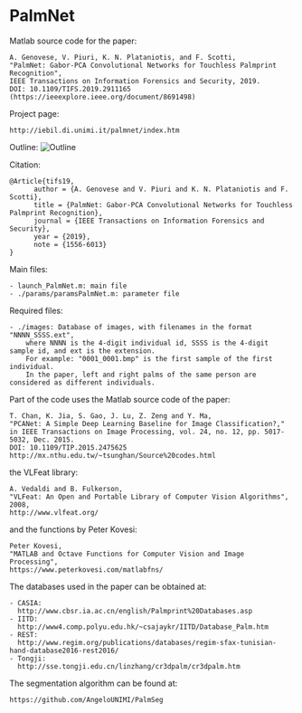 # PalmNet

Matlab source code for the paper:

	A. Genovese, V. Piuri, K. N. Plataniotis, and F. Scotti,
	"PalmNet: Gabor-PCA Convolutional Networks for Touchless Palmprint Recognition",
	IEEE Transactions on Information Forensics and Security, 2019.
	DOI: 10.1109/TIFS.2019.2911165
	(https://ieeexplore.ieee.org/document/8691498)
	
Project page:

	http://iebil.di.unimi.it/palmnet/index.htm
    
Outline:
![Outline](http://iebil.di.unimi.it/palmnet/imgs/outline.jpg "Outline")

Citation:

	@Article{tifs19,
          author = {A. Genovese and V. Piuri and K. N. Plataniotis and F. Scotti},
          title = {PalmNet: Gabor-PCA Convolutional Networks for Touchless Palmprint Recognition},
          journal = {IEEE Transactions on Information Forensics and Security},
          year = {2019},
          note = {1556-6013}
	}

Main files:

	- launch_PalmNet.m: main file
	- ./params/paramsPalmNet.m: parameter file

Required files:

	- ./images: Database of images, with filenames in the format "NNNN_SSSS.ext", 
    	where NNNN is the 4-digit individual id, SSSS is the 4-digit sample id, and ext is the extension. 
    	For example: "0001_0001.bmp" is the first sample of the first individual. 
    	In the paper, left and right palms of the same person are considered as different individuals.

Part of the code uses the Matlab source code of the paper:

	T. Chan, K. Jia, S. Gao, J. Lu, Z. Zeng and Y. Ma, 
	"PCANet: A Simple Deep Learning Baseline for Image Classification?," 
	in IEEE Transactions on Image Processing, vol. 24, no. 12, pp. 5017-5032, Dec. 2015.
	DOI: 10.1109/TIP.2015.2475625
	http://mx.nthu.edu.tw/~tsunghan/Source%20codes.html
	
the VLFeat library:

	A. Vedaldi and B. Fulkerson, 
	"VLFeat: An Open and Portable Library of Computer Vision Algorithms", 2008, 
	http://www.vlfeat.org/
	
and the functions by Peter Kovesi:

	Peter Kovesi, 
	"MATLAB and Octave Functions for Computer Vision and Image Processing", 
	https://www.peterkovesi.com/matlabfns/
	
The databases used in the paper can be obtained at:

	- CASIA:
	  http://www.cbsr.ia.ac.cn/english/Palmprint%20Databases.asp
	- IITD:
	  http://www4.comp.polyu.edu.hk/~csajaykr/IITD/Database_Palm.htm
	- REST:
	  http://www.regim.org/publications/databases/regim-sfax-tunisian-hand-database2016-rest2016/
	- Tongji:
	  http://sse.tongji.edu.cn/linzhang/cr3dpalm/cr3dpalm.htm
	
The segmentation algorithm can be found at:

	https://github.com/AngeloUNIMI/PalmSeg 
	
